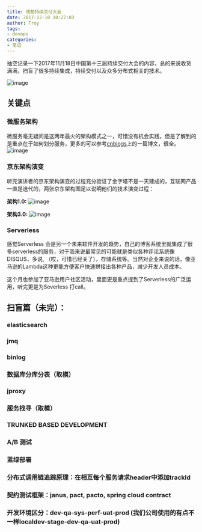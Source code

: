 ```yaml
---
title: 成都持续交付大会
date: 2017-12-10 10:27:03
author: Troy
tags:
- devops
categories:
- 笔记
---
```

抽空记录一下2017年11月18日中国第十三届持续交付大会的内容，总的来说收货满满，扫盲了很多持续集成，持续交付以及众多分布式相关的技术。

![image](https://images.troyyang.com/2017-11-18-cdconf.png)


## 关键点
### 微服务架构
微服务毫无疑问是这两年最火的架构模式之一，可惜没有机会实践，但是了解到的是重点在于如何划分服务，更多的可以参考[cnblogs](https://www.cnblogs.com/imyalost/p/6792724.html)上的一篇博文，很全。
![image](https://images.troyyang.com/2017-11-18-microservices.png)

### 京东架构演变
听完演讲者的京东架构演变的过程充分验证了金字塔不是一天建成的，互联网产品一直是迭代的，两张京东架构图足以说明他们的技术演变过程：

**架构1.0:**
![image](https://images.troyyang.com/2017-11-18-jd-v1.png)

**架构3.0:**
![image](https://images.troyyang.com/2017-11-18-jd-v3.png)

### Serverless
感觉Serverless 会是另一个未来软件开发的趋势，自己的博客系统里就集成了很多serverless的服务，对于我来说最常见的可能就是类似各种评论系统像DISQUS，多说, （哎，可惜已经关了），存储系统等。当然对企业来说的话，像亚马逊的Lambda这种更能方便客户快速拼接出各种产品，减少开发人员成本。

这个月也参加了亚马逊用户社区活动，里面更是重点提到了Serverless的广泛运用，听完更是为Severless 打call。

## 扫盲篇（未完）：

### elasticsearch
### jmq
### binlog
### 数据库分库分表（取模）
### jproxy
### 服务找寻（取模）
### TRUNKED BASED DEVELOPMENT
### A/B 测试
### 蓝绿部署
### 分布式调用链追踪原理：在相互每个服务请求header中添加trackId
### 契约测试框架：janus, pact, pacto, spring cloud contract
### 开发环境区分：dev-qa-sys-perf-uat-prod (我们公司使用的有点不一样localdev-stage-dev-qa-uat-prod)

